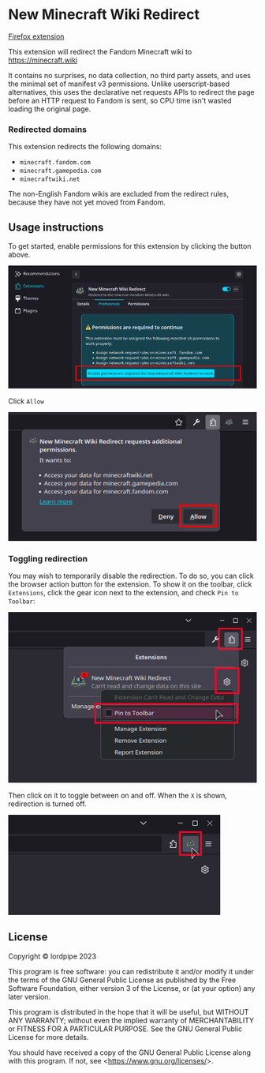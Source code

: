 New Minecraft Wiki Redirect
===========================

[Firefox extension](https://addons.mozilla.org/en-US/firefox/addon/new-minecraft-wiki-redirect/)

This extension will redirect the Fandom Minecraft wiki to <https://minecraft.wiki>

It contains no surprises, no data collection, no third party assets, and uses the minimal set of manifest v3 permissions. Unlike userscript-based alternatives, this uses the declarative net requests APIs to redirect the page before an HTTP request to Fandom is sent, so CPU time isn't wasted loading the original page.

### Redirected domains

This extension redirects the following domains:

- `minecraft.fandom.com`
- `minecraft.gamepedia.com`
- `minecraftwiki.net`

The non-English Fandom wikis are excluded from the redirect rules, because they have not yet moved from Fandom.

Usage instructions
------------------

To get started, enable permissions for this extension by clicking the button above.

![](img/tutorial/tutorial-1.png)

Click `Allow`

![](img/tutorial/tutorial-2.png)

### Toggling redirection

You may wish to temporarily disable the redirection. To do so, you can click the browser action button for the extension. To show it on the toolbar, click `Extensions`, click the gear icon next to the extension, and check `Pin to Toolbar`:

![](img/tutorial/tutorial-3.png)

Then click on it to toggle between on and off. When the `X` is shown, redirection is turned off.

![](img/tutorial/tutorial-4.png)

License
-------

Copyright © lordpipe 2023

This program is free software: you can redistribute it and/or modify it under the terms of the GNU General Public License as published by the Free Software Foundation, either version 3 of the License, or (at your option) any later version.

This program is distributed in the hope that it will be useful, but WITHOUT ANY WARRANTY; without even the implied warranty of MERCHANTABILITY or FITNESS FOR A PARTICULAR PURPOSE. See the GNU General Public License for more details.

You should have received a copy of the GNU General Public License along with this program. If not, see <<https://www.gnu.org/licenses/>>.
